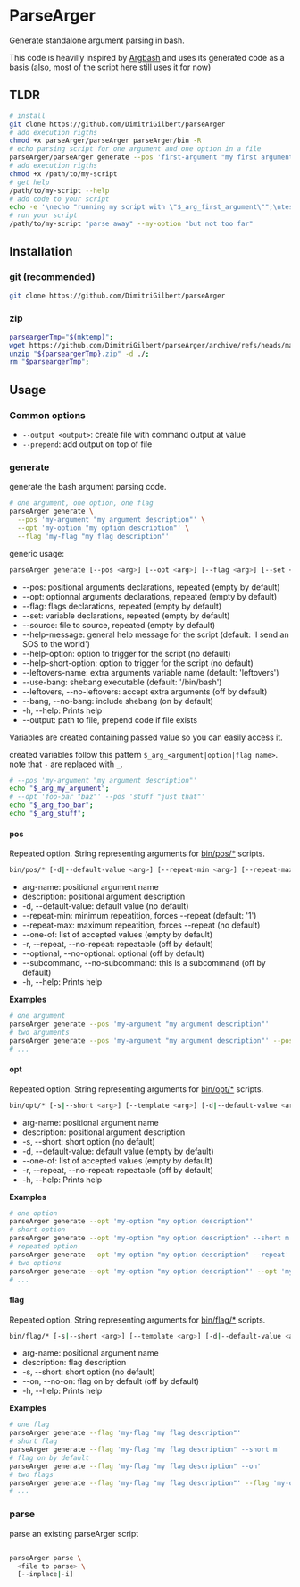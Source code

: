 # ParseArger

Generate standalone argument parsing in bash.

This code is heavilly inspired by [Argbash](https://github.com/matejak/argbash) and uses its generated code as a basis (also, most of the script here still uses it for now)

## TLDR

```bash
# install
git clone https://github.com/DimitriGilbert/parseArger
# add execution rigths
chmod +x parseArger/parseArger parseArger/bin -R
# echo parsing script for one argument and one option in a file
parseArger/parseArger generate --pos 'first-argument "my first argument description"' --opt 'my-option "my option description"' --output /path/to/my-script
# add execution rigths
chmod +x /path/to/my-script
# get help
/path/to/my-script --help
# add code to your script
echo -e '\necho "running my script with \"$_arg_first_argument\"";\ntest "$_arg_my_option" != "" && echo "my-option is \"$_arg_my_option\"" || echo "no option given"' >> my-script
# run your script
/path/to/my-script "parse away" --my-option "but not too far"
```

## Installation

### git (recommended)

```bash
git clone https://github.com/DimitriGilbert/parseArger
```

### zip

```bash
parseargerTmp="$(mktemp)";
wget https://github.com/DimitriGilbert/parseArger/archive/refs/heads/main.zip -O "${parseargerTmp}.zip";
unzip "${parseargerTmp}.zip" -d ./;
rm "$parseargerTmp";
```

## Usage

### Common options

* `--output <output>`: create file with command output at value
* `--prepend`: add output on top of file

### generate

generate the bash argument parsing code.

```bash
# one argument, one option, one flag
parseArger generate \
  --pos 'my-argument "my argument description"' \
  --opt 'my-option "my option description"' \
  --flag 'my-flag "my flag description"'
```

generic usage:

```bash
parseArger generate [--pos <arg>] [--opt <arg>] [--flag <arg>] [--set <arg>] [--source <arg>] [--help-message <arg>] [--help-option <arg>] [--help-short-option <arg>] [--leftovers-name <arg>] [--use-bang <arg>] [--(no-)leftovers] [--(no-)bang] [-h|--help]
```

* --pos: positional arguments declarations, repeated (empty by default)
* --opt: optionnal arguments declarations, repeated (empty by default)
* --flag: flags declarations, repeated (empty by default)
* --set: variable declarations, repeated (empty by default)
* --source: file to source, repeated (empty by default)
* --help-message: general help message for the script (default: 'I send an SOS to the world')
* --help-option: option to trigger for the script (no default)
* --help-short-option: option to trigger for the script (no default)
* --leftovers-name: extra arguments variable name (default: 'leftovers')
* --use-bang: shebang executable (default: '/bin/bash')
* --leftovers, --no-leftovers: accept extra arguments (off by default)
* --bang, --no-bang: include shebang (on by default)
* -h, --help: Prints help
* --output: path to file, prepend code if file exists

Variables are created containing passed value so you can easily access it.

created variables follow this pattern `$_arg_<argument|option|flag name>`. note that `-` are replaced with `_`.

```bash
# --pos 'my-argument "my argument description"'
echo "$_arg_my_argument";
# --opt 'foo-bar "baz"' --pos 'stuff "just that"'
echo "$_arg_foo_bar";
echo "$_arg_stuff";
```

#### pos

Repeated option. String representing arguments for [bin/pos/*](bin/pos/) scripts.

```bash
bin/pos/* [-d|--default-value <arg>] [--repeat-min <arg>] [--repeat-max <arg>] [--one-of <arg>] [-r|--(no-)repeat] [--(no-)optional] [--(no-)subcommand] [-h|--help] <arg-name> <description>
```

* arg-name: positional argument name
* description: positional argument description
* -d, --default-value: default value (no default)
* --repeat-min: minimum repeatition, forces --repeat (default: '1')
* --repeat-max: maximum repeatition, forces --repeat (no default)
* --one-of: list of accepted values (empty by default)
* -r, --repeat, --no-repeat: repeatable (off by default)
* --optional, --no-optional: optional (off by default)
* --subcommand, --no-subcommand: this is a subcommand (off by default)
* -h, --help: Prints help

**Examples**

```bash
# one argument
parseArger generate --pos 'my-argument "my argument description"'
# two arguments
parseArger generate --pos 'my-argument "my argument description"' --pos 'my-other-argument "another argument description"'
# ...
```

#### opt

Repeated option. String representing arguments for [bin/opt/*](bin/opt/) scripts.

```bash
bin/opt/* [-s|--short <arg>] [--template <arg>] [-d|--default-value <arg>] [--one-of <arg>] [-r|--(no-)repeat] [-h|--help] <arg-name> <description>
```

* arg-name: positional argument name
* description: positional argument description
* -s, --short: short option (no default)
* -d, --default-value: default value (empty by default)
* --one-of: list of accepted values (empty by default)
* -r, --repeat, --no-repeat: repeatable (off by default)
* -h, --help: Prints help

**Examples**

```bash
# one option
parseArger generate --opt 'my-option "my option description"'
# short option
parseArger generate --opt 'my-option "my option description" --short m'
# repeated option
parseArger generate --opt 'my-option "my option description" --repeat'
# two options
parseArger generate --opt 'my-option "my option description"' --opt 'my-other-option "another option description"'
# ...
```

#### flag

Repeated option. String representing arguments for [bin/flag/*](bin/flag/) scripts.

```bash
bin/flag/* [-s|--short <arg>] [--template <arg>] [-d|--default-value <arg>] [--one-of <arg>] [-r|--(no-)repeat] [-h|--help] <arg-name> <description>
```

* arg-name: positional argument name
* description: flag description
* -s, --short: short option (no default)
* --on, --no-on: flag on by default (off by default)
* -h, --help: Prints help

**Examples**

```bash
# one flag
parseArger generate --flag 'my-flag "my flag description"'
# short flag
parseArger generate --flag 'my-flag "my flag description" --short m'
# flag on by default
parseArger generate --flag 'my-flag "my flag description" --on'
# two flags
parseArger generate --flag 'my-flag "my flag description"' --flag 'my-other-flag "another flag description"'
# ...
```

### parse

parse an existing parseArger script

```bash

parseArger parse \
  <file to parse> \
  [--inplace|-i]
```

